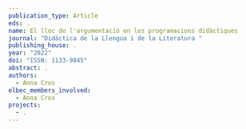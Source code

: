 ```yaml
---
publication_type: Article
eds: .
name: El lloc de l'argumentació en les programacions didàctiques
journal: "Didàctica de la Llengua i de la Literatura "
publishing_house: .
year: "2022"
doi: "ISSN: 1133-9845"
abstract: .
authors:
  - Anna Cros
elbec_members_involved:
  - Anna Cros
projects:
  - .
---
```

